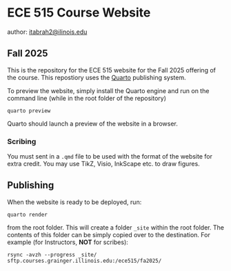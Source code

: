 # ECE 515 Course Website 

author: itabrah2@ilinois.edu

## Fall 2025

This is the repository for the ECE 515 website for the Fall 2025 offering of
the course. This repostiory uses the [Quarto](https://quarto.org/) publishing system. 

To preview the website, simply install the Quarto engine and run on the
command line (while in the root folder of the repository)

```
quarto preview
```

Quarto should launch a preview of the website in a browser. 

### Scribing

You must sent in a `.qmd` file to be used with the format of the website for extra credit. You may use TikZ, Visio, InkScape etc. to draw figures. 

## Publishing 

When the website is ready to be deployed, run:

```
quarto render
```

from the root folder. This will create a folder `_site` within the root folder.
The contents of this folder can be simply copied over to the destination. For
example (for Instructors, **NOT** for scribes):

```
rsync -avzh --progress _site/ sftp.courses.grainger.illinois.edu:/ece515/fa2025/
```

